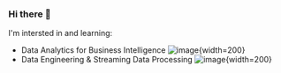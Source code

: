 ### Hi there 👋

I'm intersted in and learning:  

- Data Analytics for Business Intelligence
![image](https://user-images.githubusercontent.com/13503133/167975772-7e6088da-0ead-4b04-8eca-520822b809a2.png){width=200}
- Data Engineering & Streaming Data Processing
![image](https://user-images.githubusercontent.com/13503133/167975886-e2f62f4f-0933-4ce0-bd64-e2c2f702c076.png){width=200}


<!--
**ohikendoit/ohikendoit** is a ✨ _special_ ✨ repository because its `README.md` (this file) appears on your GitHub profile.

Here are some ideas to get you started:

- 🔭 I’m currently working on ...
- 🌱 I’m currently learning ...
- 👯 I’m looking to collaborate on ...
- 🤔 I’m looking for help with ...
- 💬 Ask me about ...
- 📫 How to reach me: ...
- 😄 Pronouns: ...
- ⚡ Fun fact: ...
-->

